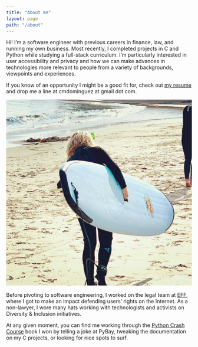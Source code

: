 ```yaml
---
title: "About me"
layout: page
path: "/about"
---
```


Hi! I’m a software engineer with previous careers in finance, law, and running my own business. Most recently, I completed projects in C and Python while studying a full-stack curriculum. I’m particularly interested in user accessibility and privacy and how we can make advances in technologies more relevant to people from a variety of backgrounds, viewpoints and experiences.

If you know of an opportunity I might be a good fit for, check out [my resume](https://www.visualcv.com/cynthiadominguez/) and drop me a line at cmdominguez at gmail dot com.

![Me and my giant surfboard.](./surf.jpeg)

Before pivoting to software engineering, I worked on the legal team at [EFF](https://eff.org), where I got to make an impact defending users’ rights on the Internet. As a non-lawyer, I wore many hats working with technologists and activists on Diversity & Inclusion initiatives.

At any given moment, you can find me working through the [Python Crash Course](https://ehmatthes.github.io/pcc_2e/) book I won by telling a joke at PyBay, tweaking the documentation on my C projects, or looking for nice spots to surf.
